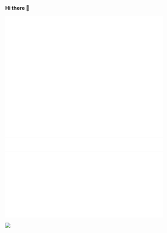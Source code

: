 ### Hi there 👋

![Metrics](/github-metrics.svg)
</br>
![Icons](/metrics.plugin.topics.icons.svg)
</br>
![Iso](/metrics.plugin.isocalendar.svg)

![](https://komarev.com/ghpvc/?username=grahampfeifer1&color=blue&style=for-the-badge)